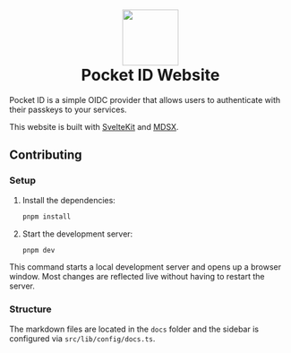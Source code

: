 # <div align="center"><img  src="https://github.com/user-attachments/assets/4ceb2708-9f29-4694-b797-be833efce17d" width="100"/> </br>Pocket ID Website</div>

Pocket ID is a simple OIDC provider that allows users to authenticate with their passkeys to your services.

This website is built with [SvelteKit](https://svelte.dev/docs/kit/introduction) and [MDSX](https://mdsx.dev/docs).

## Contributing

### Setup

1. Install the dependencies:
   ```bash
   pnpm install
   ```
2. Start the development server:
   ```bash
   pnpm dev
   ```

This command starts a local development server and opens up a browser window. Most changes are reflected live without having to restart the server.

### Structure

The markdown files are located in the `docs` folder and the sidebar is configured via `src/lib/config/docs.ts`.
